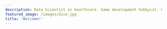 ```yaml
---
description: Data Scientist in healthcare. Game development hobbyist. Consumer of tacos.
featured_image: /images/dice.jpg
title: 'Welcome!'
---
```

